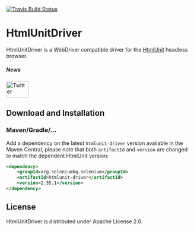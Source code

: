 [![Travis Build Status](https://travis-ci.com/SeleniumHQ/htmlunit-driver.svg?branch=master)](https://travis-ci.com/SeleniumHQ/htmlunit-driver/)

# HtmlUnitDriver

HtmlUnitDriver is a WebDriver compatible driver for the [HtmlUnit](http://htmlunit.sourceforge.net/) headless browser.

##### News
[<img src="http://htmlunit.sourceforge.net/images/logos/twitter.png" alt="Twitter" height="44" width="60">](https://twitter.com/HtmlUnit)

## Download and Installation

### Maven/Gradle/...

Add a dependency on the latest `htmlunit-driver` version available in the Maven Central, please note that both `artifactId` and `version` are changed to match the dependent HtmlUnit version:

```xml
<dependency>
    <groupId>org.seleniumhq.selenium</groupId>
    <artifactId>htmlunit-driver</artifactId>
    <version>2.35.1</version>
</dependency>
```

## License

HtmlUnitDriver is distributed under Apache License 2.0.
